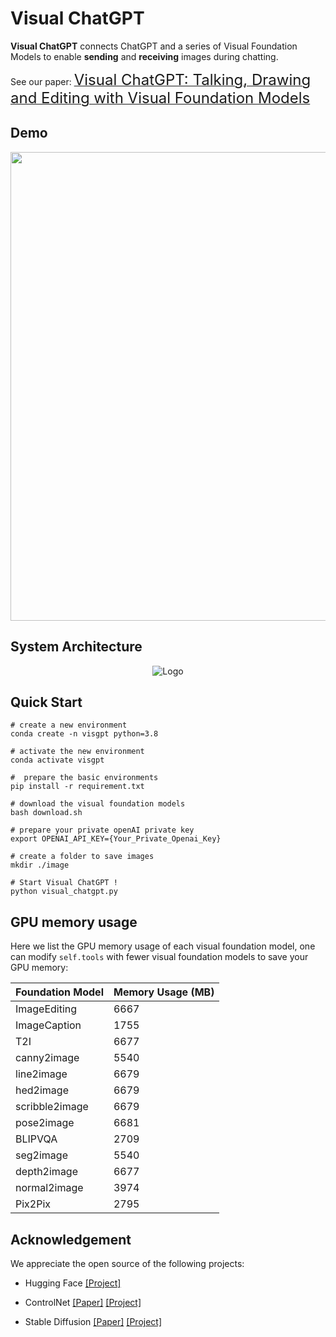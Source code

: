 # Visual ChatGPT 

**Visual ChatGPT** connects ChatGPT and a series of Visual Foundation Models to enable **sending** and **receiving** images during chatting.

See our paper: [<font size=5>Visual ChatGPT: Talking, Drawing and Editing with Visual Foundation Models</font>](https://arxiv.org/abs/2303.04671)

## Demo 
<img src="./assets/demo_short.gif" width="750">

##  System Architecture 

 
<p align="center"><img src="./assets/figure.jpg" alt="Logo"></p>


## Quick Start

```
# create a new environment
conda create -n visgpt python=3.8

# activate the new environment
conda activate visgpt

#  prepare the basic environments
pip install -r requirement.txt

# download the visual foundation models
bash download.sh

# prepare your private openAI private key
export OPENAI_API_KEY={Your_Private_Openai_Key}

# create a folder to save images
mkdir ./image

# Start Visual ChatGPT !
python visual_chatgpt.py
```

## GPU memory usage
Here we list the GPU memory usage of each visual foundation model, one can modify ``self.tools`` with fewer visual foundation models to save your GPU memory:

| Foundation Model        | Memory Usage (MB) |
|------------------------|-------------------|
| ImageEditing           | 6667              |
| ImageCaption           | 1755              |
| T2I                    | 6677              |
| canny2image            | 5540              |
| line2image             | 6679              |
| hed2image              | 6679              |
| scribble2image         | 6679              |
| pose2image             | 6681              |
| BLIPVQA                | 2709              |
| seg2image              | 5540              |
| depth2image            | 6677              |
| normal2image           | 3974              |
| Pix2Pix                | 2795              |



## Acknowledgement
We appreciate the open source of the following projects:

- Hugging Face [[Project]](https://github.com/huggingface/transformers)

- ControlNet  [[Paper]](https://arxiv.org/abs/2302.05543) [[Project]](https://github.com/lllyasviel/ControlNet)

- Stable Diffusion [[Paper]](https://arxiv.org/abs/2112.10752)  [[Project]](https://github.com/CompVis/stable-diffusion)
